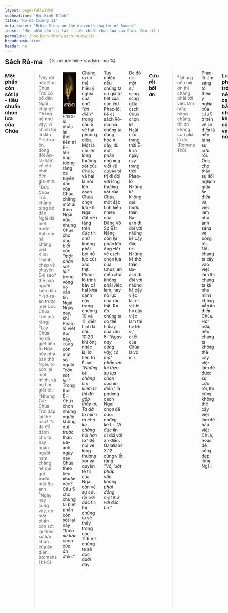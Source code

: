 ```yaml
---
layout: page-fullwidth
subheadline: "Học Kinh Thánh"
title: "Rô-ma Chương 11"
meta_teaser: "Bible Study on the eleventh chapter of Romans"
teaser: "Một phần còn sót lại - tiêu chuẩn chọn lựa của Chúa. Cứu rỗi bởi ơn. Luật pháp trở nên cạm bẫy cho kẻ cậy vào nó."
permalink: /hoc-kinh-thanh/sach-ro-ma/11/
breadcrumb: true
header: no
---
```

<!--more-->
<div class="row">
<div class="bible-index medium-4 medium-push-8 columns">
<h2 style="margin: 0px">Sách Rô-ma</h2>
        {% include bible-study/ro-ma %}
</div><!-- /.medium-4.columns -->
<div class="medium-8 medium-pull-4 columns" markdown="1">
<!-- Anything above first paragraph goes here -->

### Một phần còn sót lại - tiêu chuẩn chọn lựa của Chúa

> <sup>1</sup>Vậy tôi nói: Ðức Chúa Trời có bỏ dân Ngài chăng? Chẳng hề như vậy; vì chính tôi là dân Y-sơ-ra-ên, dòng dõi Áp-ra-ham, về chi phái Bên-gia-min. <sup>2</sup>Ðức Chúa Trời chẳng từng bỏ dân Ngài đã biết trước. Anh em há chẳng biết Kinh Thánh chép về chuyện Ê-li sao? thể nào người kiện dân Y-sơ-ra-ên trước mặt Ðức Chúa Trời mà rằng: <sup>3</sup>Lạy Chúa, họ đã giết tiên tri Ngài, hủy phá bàn thờ Ngài; tôi còn lại một mình, và họ tìm giết tôi. <sup>4</sup>Nhưng Ðức Chúa Trời đáp lại thể nào? Ta đã để dành cho ta bảy ngàn người nam chẳng hề quì gối trước mặt Ba-anh. <sup>5</sup>Ngày nay cũng vậy, có một phần còn sót lại theo sự lựa chọn của ân điển. (Romans 11:1-5)

<div>
<p>
<img alt src="/images/no-condemnation.jpg" style="border: 0px none; margin: 7px 15px 0px 0px; max-width: 100%; height: 136px; padding: 0px; float: left;">
<!-- First paragraph goes here -->
Phao-lô nhắc lại thời tiên tri Ê-li khi ông tưởng rằng cả tuyển dân của Chúa chẳng một ai theo Ngài nữa, nhưng Chúa cho ông biết còn <span style="font-style: italic;">"một phần sót lại"</span> trong vòng họ vẫn tin Ngài. Ngày nay, khi Phao-lô viết thư này, cũng còn một số người <span style="font-style: italic;">"còn sót lại."</span> Trong thời Ê-li, Chúa chọn những người không quì trước thần Ba-anh, ngày nay Chúa theo tiêu chuẩn nào? Câu 5 cho chúng ta biết phần còn sót lại này <span style="font-style: italic;">"theo sự lựa chọn của ân điển."</span>
</p>
</div>
<!-- Remaining text goes here -->

Chúng ta có thể hiểu ý nghĩa của chữ <span style="font-style: italic;">"ân điển"</span> trong câu 5 về hai phương diện. Một là nói lên lòng thương xót của Chúa, và hai là nói lên cách Chúa chọn lựa khi Ngài đặt nền tảng trên đức tin chứ không phải bởi nỗ lực của xác thịt. Phao-lô trình bày cả hai khía cạnh này trong chương 10 và 11, điển hình là câu 10:20 khi ông nhắc lại lời tiên tri Ê-sai: <span style="font-style: italic;">"Những kẻ chẳng tìm kiếm ta thì đã gặp thấy ta, Ta đã tỏ mình ra cho kẻ chẳng hỏi han ta"</span> để nói về lòng thương xót và quyền tể trị của Ngài, còn về sự cứu rỗi bởi đức tin thì chúng ta sẽ thấy trong câu 11:6 mà chúng ta sẽ đọc dưới đây.

Tuy nhiên nếu chúng ta cứ giữ từ tiết của các thư Phao-lô, kể cả sách Rô-ma mà chúng ta đang học ở đây, dù một phần nhỏ ông viết về quyền tể trị đi đôi với lòng thương xót của Chúa, một đặc tính hiển nhiên của Đấng Vô Sở Bất Năng, còn lại phần lớn ông viết về cách chọn lựa của Chúa: ân điển chứ không phải việc làm, hay nỗ lực của xác thịt. Do đó chúng ta có thể hiểu ý của câu 5: <span style="font-style: italic;">"Ngày nay cũng vậy, có một phần xót lại theo sự lựa chọn của ân điển,"</span> là phương cách Ngài chọn để cứu: những kẻ tin. Vì đức tin đi đôi với ân điển. Galatians 3:12 cũng viết rằng <span style="font-style: italic;">"Vả, luật pháp vốn không phải đồng một thứ với đức tin."</span>

Do đó có một sự song song giữa cách Chúa chọn kẻ Ngài cứu trong thời Ê-li và ngày nay trong thời Phao-lô. Những kẻ không quì trước thần Ba-anh đi đôi với những kẻ cậy đức tin. Những kẻ thờ thần Ba-anh đi đôi với những kẻ cậy việc làm--vì khi họ cậy việc làm thì họ kể sự chết của Chúa là vô ích.

### Cứu rỗi bởi ơn

> <sup>6</sup>Nhưng nếu bởi ơn thì chẳng phải bởi việc làm nữa; bằng chẳng, thì ơn không còn phải là ơn. (Romans 11:6)

Phao-lô làm sáng tỏ thêm ý nghĩa của câu 5 ở trên về ân điển là nền tảng sự cứu rỗi. Ông cho thấy sự đối nghịch giữa ân điển và việc làm, như ánh sáng và bóng tối. Nếu chúng ta cậy vào việc làm thì chúng ta kể như mình không cần ân điển Chúa. Hơn nữa, nếu chúng ta không thể cậy việc làm để được sự cứu rỗi, thì cũng không thể cậy việc làm để hầu việc Chúa, hoặc để sống đẹp lòng Ngài.

### Luật pháp trở nên cạm bẫy cho kẻ cậy vào nó

> <sup>7</sup>Vậy thì làm sao? Ấy là dân Y-sơ-ra-ên chẳng được điều mình tìm; song những kẻ được chọn thì đã được, những kẻ còn lại thì bị cứng lòng, <sup>8</sup>như có chép rằng: Ðức Chúa Trời đã cho họ mờ tối, con mắt chẳng thấy, lỗ tai chẳng nghe, cho đến ngày nay. <sup>9</sup>Lại, Ða vít có nói: Ước gì bàn tiệc của họ trở nên bẫy Lưới, nên dịp vấp chơn và sự phạt công bình cho họ; <sup>10</sup>Ước gì mắt họ mù không thấy được, Và lưng họ cứ khom luôn. (Romans 11:7-10)

Điều Y-sơ-ra-ên tìm kiếm đó là sự công bình của Đức Chúa Trời, nhưng họ tìm không được vì như trong Romans 9:31 có viết: <span style="font-style: italic;">"còn như dân Y-sơ-ra-ên tìm luật pháp của sự công bình, thì không đạt đến luật pháp ấy."</span> Họ không tìm được vì <span style="font-style: italic;">"chẳng có một người nào bởi việc làm theo luật pháp mà sẽ được xưng công bình"</span> (Romans 3:20). Còn lại một thiểu số những người được được cứu thì theo như câu 5: <span style="font-style: italic;">"được lựa chọn theo ân điển."</span> Đây là thể hiện lời Chúa Giê-su phán trong ngụ ngôn tiệc cưới nhà vua trong Matthew 22:14: <span style="font-style: italic;">"vì có nhiều kẻ được gọi, mà ít người được chọn."</span> Dân Do-thái được kêu gọi làm dân sự Ngài nhưng chỉ có một thiểu số họ được chọn, đó là những người đặt niềm tin nơi Đấng Cứu Thế.

Phao-lô nhắc lại lời của vua Đa-vít trong Thi-thiên, Psalm 69:22-23 tiên tri về sự dân Do-thái từ chối Chúa Giê-su: <span style="font-style: italic;">"<sup>22</sup>Nguyện bàn tiệc trước mặt chúng nó trở nên cái bẫy; Khi chúng nó được bình an, nguyện nó lại trở nên cái lưới. <sup>23</sup>Nguyện mắt chúng nó bị tối, không còn thấy, Và hãy làm cho lưng chúng nó hằng run."</span> Bàn tiệc của họ có lẽ là bàn thờ nơi họ dâng các của lễ, các thứ thịt và đồ uống, họ tưởng rằng những của lễ đó sẽ đem lại cho họ sự công bình, còn những điều lệ, những quy củ, mà họ trông cậy vào lại trở thành bản án cho họ, khiến sự chết của Đấng Christ trở nên vô hiệu cho họ. Mắt họ mù vì họ đã nghe những lời phán của các bậc tiên tri về Đấng Christ mà không hiểu. Và lưng họ khòm xuống vì luật lệ này chồng chất lên luật lệ kia.

Isaiah 28:9-13 viết rằng: 
<span style="font-style: italic;">"<sup>9</sup>Vậy người sẽ dạy khôn cho ai, và khiến ai hiểu sẽ dạy dỗ mình? Có phải là dạy cho những trẻ con thôi bú, mới lìa khỏi vú chăng? <sup>10</sup>Vì, với họ phải giềng mối thêm giềng mối, giềng mối thêm giềng mối; hàng thêm hàng, hàng thêm hàng; một chút chỗ nầy, một chút chỗ kia! ... <sup>13</sup>hầu cho họ bước tới, thì ngã nhào và giập nát, sập bẫy, và bị bắt!"</span>

Hy vọng độc giả thấy sự song song giữa lời viết của tiên tri Ê-sai, Vua Đa-vít, và sứ đồ Phao-lô: Y-sơ-ra-ên vốn là dân cậy vào luật pháp để được sự công bình của Đức Chúa Trời thì không tìm được, chỉ ngoại trừ một phần còn sót lại cậy vào ân điển Chúa thì được cứu. Tiên tri Ê-sai mặc khải như một lời mỉa mai, kẻ cậy vào luật pháp thì dạy dỗ ai? Và ai sẽ dạy dỗ họ? Phải chăng là dạy cho kẻ còn ấu trĩ, vì chỉ những kẻ còn thơ mới cậy vào luật pháp, còn kẻ đã thành niên thì cậy đức tin. Còn khuynh hướng của luật pháp là như vậy: hàng thêm hàng, giềng mối thêm giềng mối (precepts upon precepts), vả trở nên bẫy lưới cho kẻ cậy vào đó.

### Kết Luận

Trong phần còn lại của chương 11, Phao-lô trình bày chương trình cứu rỗi của Chúa cho Ích-ra-ên, và nhắc nhở các tín hữu người ngoại luôn nhớ rằng ấy là vì ân điển mà họ được cứu, do đó chớ khoe mình.

Chương 12 cho đến 16 chứa đựng những sự dạy dỗ về nếp sống tin kính mà tôi cảm thấy không cần thiết phải đứng vào vai trò dạy dỗ người đọc để nhận lãnh gì hơn điều đã viết trong Kinh thánh mà chính quí vị có thể đạt được dưới sự dạy dỗ trực tiếp của Thánh Linh.

</div><!-- /.medium-8.columns -->
</div><!-- /.row -->
